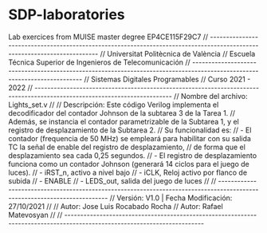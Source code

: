 # SDP-laboratories
Lab exercices from MUISE master degree
EP4CE115F29C7
// -------------------------------------------------------------------------------------------------------------------------
// Universitat Politècnica de València
// Escuela Técnica Superior de Ingenieros de Telecomunicación
// -------------------------------------------------------------------------------------------------------------------------
// Sistemas Digitales Programables
// Curso 2021 - 2022
// -------------------------------------------------------------------------------------------------------------------------
// Nombre del archivo: Lights_set.v
//
// Descripción: Este código Verilog implementa el decodificador del contador Johnson de la subtarea 3 de la Tarea 1. 
// Además, se instancia el contador parametrizable de la Subtarea 1, y el registro de desplazamiento de la Subtarea 2.
// Su funcionalidad es:
//      - El contador (frequencia de 50 MHz) se empleará para habilitar con su salida TC la señal de enable del registro de desplazamiento,
//        de forma que el desplazamiento sea cada 0,25 segundos.
//      - El registro de desplazamiento funciona como un contador Johnson (generará 14 ciclos  para el juego de luces).
//      - iRST_n, activo a nivel bajo
//      - iCLK, Reloj activo por flanco de subida
//      - ENABLE
//      - LEDS_out, salida del juego de luces
//
// -------------------------------------------------------------------------------------------------------------------------
//      Versión: V1.0                   | Fecha Modificación: 27/10/2021
//
//      Autor: Jose Luis Rocabado Rocha
// 	  Autor: Rafael Matevosyan
//
// -------------------------------------------------------------------------------------------------------------------------
